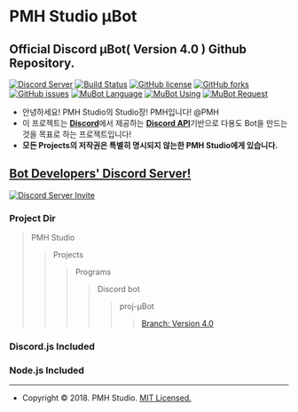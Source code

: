 PMH Studio μBot
================
Official Discord μBot( Version 4.0 ) Github Repository.
--------------------------------------------------------------
[![Discord Server](https://discordapp.com/api/guilds/458629337264947221/widget.png?style=shield)](https://discord.io/PMHStudioBots)
[![Build Status](https://travis-ci.org/PMHStudio/DiscordMuBot.svg?branch=%CE%BCBot-ver4)](https://travis-ci.org/PMHStudio/DiscordMuBot)
[![GitHub license](https://img.shields.io/github/license/PMHStudio/DiscordMuBot.svg)](https://github.com/PMHStudio/DiscordMuBot/blob/%CE%BCBot-ver4/LICENSE)
[![GitHub forks](https://img.shields.io/github/forks/PMHStudio/DiscordMuBot.svg)](https://github.com/PMHStudio/DiscordMuBot/network)
[![GitHub issues](https://img.shields.io/github/issues/PMHStudio/DiscordMuBot.svg)](https://github.com/PMHStudio/DiscordMuBot/issues)
[![MuBot Language](https://img.shields.io/badge/language-javascript-yellow.svg)](https://www.javascript.com)
[![MuBot Using](https://img.shields.io/badge/using-node.js-green.svg)](https://nodejs.org)
[![MuBot Request](https://img.shields.io/badge/request-discord.js-blue.svg)](https://discord.js.org)


- 안녕하세요! PMH Studio의 Studio장! PMH입니다! @PMH
- 이 프로젝트는 [**Discord**](https://discordapp.com)에서 제공하는 [**Discord API**](https://discordapp.com/developers)기반으로 다용도 Bot을 만드는것을 목표로 하는 프로젝트입니다!
- **모든 Projects의 저작권은 특별히 명시되지 않는한 PMH Studio에게 있습니다.**


## [**Bot Developers' Discord Server!**](https://discord.gg/kEnspqB)
[![Discord Server Invite](https://discordapp.com/api/guilds/458629337264947221/widget.png?style=banner3)](https://discord.io/PMHStudioBots)

### Project Dir
> PMH Studio
>> Projects
>>> Programs
>>>> Discord bot
>>>>> proj-μBot
>>>>>> [Branch: Version 4.0](https://github.com/PMHStudio/DiscordMuBot/branches)

### Discord.js Included
### Node.js Included

-------------------------------------------------------------

- Copyright &copy; 2018. PMH Studio. [MIT Licensed.](https://github.com/PMHStudio/DiscordMuBot/blob/%CE%BCBot-ver4/LICENSE)
